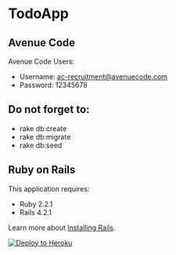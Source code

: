 TodoApp
================

Avenue Code
-----------

Avenue Code Users:

- Username: ac-recruitment@avenuecode.com
- Password: 12345678


Do not forget to:
----------------
- rake db:create
- rake db:migrate
- rake db:seed

Ruby on Rails
-------------

This application requires:

- Ruby 2.2.1
- Rails 4.2.1

Learn more about [Installing Rails](http://railsapps.github.io/installing-rails.html).


[![Deploy to Heroku](https://www.herokucdn.com/deploy/button.png)](https://heroku.com/deploy)

